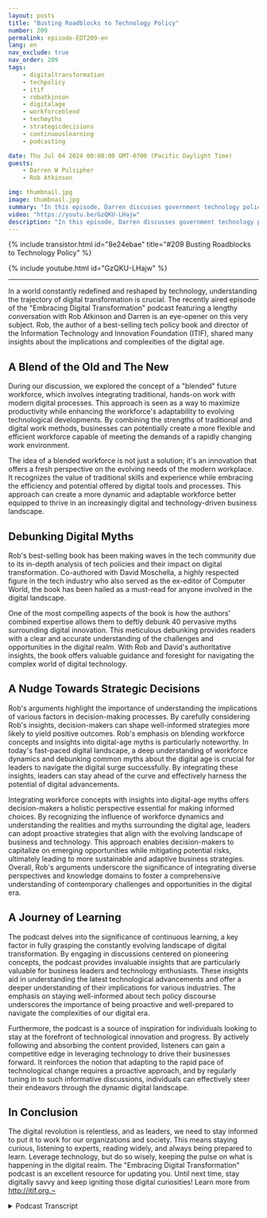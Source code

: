 ```yaml
---
layout: posts
title: "Busting Roadblocks to Technology Policy"
number: 209
permalink: episode-EDT209-en
lang: en
nav_exclude: true
nav_order: 209
tags:
    - digitaltransformation
    - techpolicy
    - itif
    - robatkinson
    - digitalage
    - workforceblend
    - techmyths
    - strategicdecisions
    - continuouslearning
    - podcasting

date: Thu Jul 04 2024 00:00:00 GMT-0700 (Pacific Daylight Time)
guests:
    - Darren W Pulsipher
    - Rob Atkinson

img: thumbnail.jpg
image: thumbnail.jpg
summary: "In this episode, Darren discusses government technology policy with Rob Atkinson, the president of the Information Technology and Innovation Forum, a Washington, D.C., think tank that advises the government on technology policy."
video: "https://youtu.be/GzQKU-LHajw"
description: "In this episode, Darren discusses government technology policy with Rob Atkinson, the president of the Information Technology and Innovation Forum, a Washington, D.C., think tank that advises the government on technology policy."
---
```


<div>
{% include transistor.html id="8e24ebae" title="#209 Busting Roadblocks to Technology Policy" %}

{% include youtube.html id="GzQKU-LHajw" %}
</div>

---

In a world constantly redefined and reshaped by technology, understanding the trajectory of digital transformation is crucial. The recently aired episode of the "Embracing Digital Transformation" podcast featuring a lengthy conversation with Rob Atkinson and Darren is an eye-opener on this very subject. Rob, the author of a best-selling tech policy book and director of the Information Technology and Innovation Foundation (ITIF), shared many insights about the implications and complexities of the digital age.

## A Blend of the Old and The New

During our discussion, we explored the concept of a "blended" future workforce, which involves integrating traditional, hands-on work with modern digital processes. This approach is seen as a way to maximize productivity while enhancing the workforce's adaptability to evolving technological developments. By combining the strengths of traditional and digital work methods, businesses can potentially create a more flexible and efficient workforce capable of meeting the demands of a rapidly changing work environment.

The idea of a blended workforce is not just a solution; it's an innovation that offers a fresh perspective on the evolving needs of the modern workplace. It recognizes the value of traditional skills and experience while embracing the efficiency and potential offered by digital tools and processes. This approach can create a more dynamic and adaptable workforce better equipped to thrive in an increasingly digital and technology-driven business landscape.

## Debunking Digital Myths

Rob's best-selling book has been making waves in the tech community due to its in-depth analysis of tech policies and their impact on digital transformation. Co-authored with David Moschella, a highly respected figure in the tech industry who also served as the ex-editor of Computer World, the book has been hailed as a must-read for anyone involved in the digital landscape.

One of the most compelling aspects of the book is how the authors' combined expertise allows them to deftly debunk 40 pervasive myths surrounding digital innovation. This meticulous debunking provides readers with a clear and accurate understanding of the challenges and opportunities in the digital realm. With Rob and David's authoritative insights, the book offers valuable guidance and foresight for navigating the complex world of digital technology.

## A Nudge Towards Strategic Decisions

Rob's arguments highlight the importance of understanding the implications of various factors in decision-making processes. By carefully considering Rob's insights, decision-makers can shape well-informed strategies more likely to yield positive outcomes. Rob's emphasis on blending workforce concepts and insights into digital-age myths is particularly noteworthy. In today's fast-paced digital landscape, a deep understanding of workforce dynamics and debunking common myths about the digital age is crucial for leaders to navigate the digital surge successfully. By integrating these insights, leaders can stay ahead of the curve and effectively harness the potential of digital advancements.

Integrating workforce concepts with insights into digital-age myths offers decision-makers a holistic perspective essential for making informed choices. By recognizing the influence of workforce dynamics and understanding the realities and myths surrounding the digital age, leaders can adopt proactive strategies that align with the evolving landscape of business and technology. This approach enables decision-makers to capitalize on emerging opportunities while mitigating potential risks, ultimately leading to more sustainable and adaptive business strategies. Overall, Rob's arguments underscore the significance of integrating diverse perspectives and knowledge domains to foster a comprehensive understanding of contemporary challenges and opportunities in the digital era.

## A Journey of Learning 

The podcast delves into the significance of continuous learning, a key factor in fully grasping the constantly evolving landscape of digital transformation. By engaging in discussions centered on pioneering concepts, the podcast provides invaluable insights that are particularly valuable for business leaders and technology enthusiasts. These insights aid in understanding the latest technological advancements and offer a deeper understanding of their implications for various industries. The emphasis on staying well-informed about tech policy discourse underscores the importance of being proactive and well-prepared to navigate the complexities of our digital era.

Furthermore, the podcast is a source of inspiration for individuals looking to stay at the forefront of technological innovation and progress. By actively following and absorbing the content provided, listeners can gain a competitive edge in leveraging technology to drive their businesses forward. It reinforces the notion that adapting to the rapid pace of technological change requires a proactive approach, and by regularly tuning in to such informative discussions, individuals can effectively steer their endeavors through the dynamic digital landscape.

## In Conclusion

The digital revolution is relentless, and as leaders, we need to stay informed to put it to work for our organizations and society. This means staying curious, listening to experts, reading widely, and always being prepared to learn. Leverage technology, but do so wisely, keeping the pulse on what is happening in the digital realm. The "Embracing Digital Transformation" podcast is an excellent resource for updating you. Until next time, stay digitally savvy and keep igniting those digital curiosities! Learn more from http://itif.org.¬



<details>
<summary> Podcast Transcript </summary>

<p></p>

</details>
